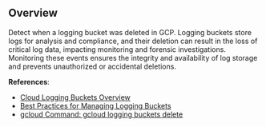 ## Overview

Detect when a logging bucket was deleted in GCP. Logging buckets store logs for analysis and compliance, and their deletion can result in the loss of critical log data, impacting monitoring and forensic investigations. Monitoring these events ensures the integrity and availability of log storage and prevents unauthorized or accidental deletions.

**References**:
- [Cloud Logging Buckets Overview](https://cloud.google.com/logging/docs/buckets)
- [Best Practices for Managing Logging Buckets](https://docs.cadosecurity.com/cado/deploy/gcp/logs)
- [gcloud Command: gcloud logging buckets delete](https://cloud.google.com/sdk/gcloud/reference/logging/buckets/delete)